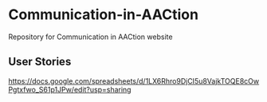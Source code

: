 # Communication-in-AACtion
Repository for Communication in AACtion website   
## User Stories
https://docs.google.com/spreadsheets/d/1LX6Rhro9DjCI5u8VajkTOQE8cOwPgtxfwo_S61p1JPw/edit?usp=sharing 
